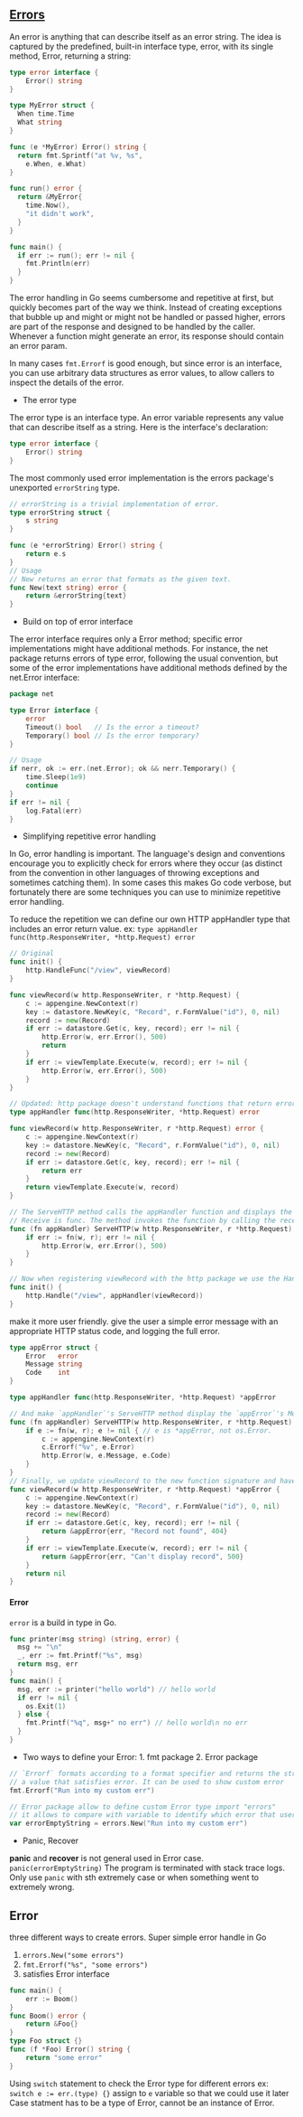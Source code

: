 ## [Errors](http://blog.golang.org/error-handling-and-go)

An error is anything that can describe itself as an error string.
The idea is captured by the predefined, built-in interface type, error, with its single method, Error, returning a string:

```go
type error interface {
    Error() string
}
```

```go
type MyError struct {
  When time.Time
  What string
}

func (e *MyError) Error() string {
  return fmt.Sprintf("at %v, %s",
    e.When, e.What)
}

func run() error {
  return &MyError{
    time.Now(),
    "it didn't work",
  }
}

func main() {
  if err := run(); err != nil {
    fmt.Println(err)
  }
}
```

The error handling in Go seems cumbersome and repetitive at first, but quickly becomes part of the way we think. Instead of creating exceptions that bubble up and might or might not be handled or passed higher, errors are part of the response and designed to be handled by the caller. Whenever a function might generate an error, its response should contain an error param.

In many cases `fmt.Errorf` is good enough, but since error is an interface, you can use arbitrary data structures as error values, to allow callers to inspect the details of the error.

- The error type

The error type is an interface type. An error variable represents any value that can describe itself as a string. Here is the interface's declaration:

```go
type error interface {
    Error() string
}
```

The most commonly used error implementation is the errors package's unexported `errorString` type.

```go
// errorString is a trivial implementation of error.
type errorString struct {
    s string
}

func (e *errorString) Error() string {
    return e.s
}
// Usage
// New returns an error that formats as the given text.
func New(text string) error {
    return &errorString{text}
}
```

- Build on top of error interface

The error interface requires only a Error method; specific error implementations might have additional methods. For instance, the net package returns errors of type error, following the usual convention, but some of the error implementations have additional methods defined by the net.Error interface:

```go
package net

type Error interface {
    error
    Timeout() bool   // Is the error a timeout?
    Temporary() bool // Is the error temporary?
}

// Usage
if nerr, ok := err.(net.Error); ok && nerr.Temporary() {
    time.Sleep(1e9)
    continue
}
if err != nil {
    log.Fatal(err)
}
```

- Simplifying repetitive error handling

In Go, error handling is important. The language's design and conventions encourage you to explicitly check for errors where they occur (as distinct from the convention in other languages of throwing exceptions and sometimes catching them). In some cases this makes Go code verbose, but fortunately there are some techniques you can use to minimize repetitive error handling.

To reduce the repetition we can define our own HTTP appHandler type that includes an error return value. ex: `type appHandler func(http.ResponseWriter, *http.Request) error`

```go
// Original
func init() {
    http.HandleFunc("/view", viewRecord)
}

func viewRecord(w http.ResponseWriter, r *http.Request) {
    c := appengine.NewContext(r)
    key := datastore.NewKey(c, "Record", r.FormValue("id"), 0, nil)
    record := new(Record)
    if err := datastore.Get(c, key, record); err != nil {
        http.Error(w, err.Error(), 500)
        return
    }
    if err := viewTemplate.Execute(w, record); err != nil {
        http.Error(w, err.Error(), 500)
    }
}
```

```go
// Updated: http package doesn't understand functions that return error. To fix this we can implement the http.Handler interface's ServeHTTP method on appHandler
type appHandler func(http.ResponseWriter, *http.Request) error

func viewRecord(w http.ResponseWriter, r *http.Request) error {
    c := appengine.NewContext(r)
    key := datastore.NewKey(c, "Record", r.FormValue("id"), 0, nil)
    record := new(Record)
    if err := datastore.Get(c, key, record); err != nil {
        return err
    }
    return viewTemplate.Execute(w, record)
}

// The ServeHTTP method calls the appHandler function and displays the returned error (if any) to the user
// Receive is func. The method invokes the function by calling the receiver in the expression fn(w, r).
func (fn appHandler) ServeHTTP(w http.ResponseWriter, r *http.Request) {
    if err := fn(w, r); err != nil {
        http.Error(w, err.Error(), 500)
    }
}

// Now when registering viewRecord with the http package we use the Handle function (instead of HandleFunc) as appHandler is an http.Handler (not an http.HandlerFunc).
func init() {
    http.Handle("/view", appHandler(viewRecord))
}
```

make it more user friendly. give the user a simple error message with an appropriate HTTP status code, and logging the full error.

```go
type appError struct {
    Error   error
    Message string
    Code    int
}

type appHandler func(http.ResponseWriter, *http.Request) *appError

// And make `appHandler`'s ServeHTTP method display the `appError`'s Message to the user with the correct HTTP status Code and log the full Error to the developer console:
func (fn appHandler) ServeHTTP(w http.ResponseWriter, r *http.Request) {
    if e := fn(w, r); e != nil { // e is *appError, not os.Error.
        c := appengine.NewContext(r)
        c.Errorf("%v", e.Error)
        http.Error(w, e.Message, e.Code)
    }
}
// Finally, we update viewRecord to the new function signature and have it return more context when it encounters an error:
func viewRecord(w http.ResponseWriter, r *http.Request) *appError {
    c := appengine.NewContext(r)
    key := datastore.NewKey(c, "Record", r.FormValue("id"), 0, nil)
    record := new(Record)
    if err := datastore.Get(c, key, record); err != nil {
        return &appError{err, "Record not found", 404}
    }
    if err := viewTemplate.Execute(w, record); err != nil {
        return &appError{err, "Can't display record", 500}
    }
    return nil
}
```


#### Error

`error` is a build in type in Go.

```go
func printer(msg string) (string, error) {
  msg += "\n"
  _, err := fmt.Printf("%s", msg)
  return msg, err
}
func main() {
  msg, err := printer("hello world") // hello world
  if err != nil {
    os.Exit(1)
  } else {
    fmt.Printf("%q", msg+" no err") // hello world\n no err
  }
}
```

- Two ways to define your Error: 1. fmt package   2. Error package

```go
// `Errorf` formats according to a format specifier and returns the string as
// a value that satisfies error. It can be used to show custom error
fmt.Errorf("Run into my custom err")

// Error package allow to define custom Error type import "errors"
// it allows to compare with variable to identify which error that user hit
var errorEmptyString = errors.New("Run into my custom err")
```

- Panic, Recover

**panic** and **recover** is not general used in Error case.
`panic(errorEmptyString)` The program is terminated with stack trace logs.
Only use `panic` with sth extremely case or when something went to extremely wrong.



## Error

three different ways to create errors. Super simple error handle in Go

1. `errors.New("some errors")`
2. `fmt.Errorf("%s", "some errors")`
3. satisfies Error interface

```go
func main() {
    err := Boom()
}
func Boom() error {
    return &Foo{}
}
type Foo struct {}
func (f *Foo) Error() string {
    return "some error"
}
```

Using `switch` statement to check the Error type for different errors
ex:  `switch e := err.(type) {}` assign to `e` variable so that we could use it later
Case statment has to be a type of Error, cannot be an instance of Error.
